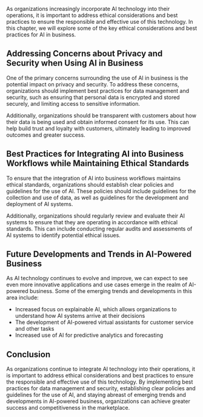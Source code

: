 
As organizations increasingly incorporate AI technology into their operations, it is important to address ethical considerations and best practices to ensure the responsible and effective use of this technology. In this chapter, we will explore some of the key ethical considerations and best practices for AI in business.

Addressing Concerns about Privacy and Security when Using AI in Business
------------------------------------------------------------------------

One of the primary concerns surrounding the use of AI in business is the potential impact on privacy and security. To address these concerns, organizations should implement best practices for data management and security, such as ensuring that personal data is encrypted and stored securely, and limiting access to sensitive information.

Additionally, organizations should be transparent with customers about how their data is being used and obtain informed consent for its use. This can help build trust and loyalty with customers, ultimately leading to improved outcomes and greater success.

Best Practices for Integrating AI into Business Workflows while Maintaining Ethical Standards
---------------------------------------------------------------------------------------------

To ensure that the integration of AI into business workflows maintains ethical standards, organizations should establish clear policies and guidelines for the use of AI. These policies should include guidelines for the collection and use of data, as well as guidelines for the development and deployment of AI systems.

Additionally, organizations should regularly review and evaluate their AI systems to ensure that they are operating in accordance with ethical standards. This can include conducting regular audits and assessments of AI systems to identify potential ethical issues.

Future Developments and Trends in AI-Powered Business
-----------------------------------------------------

As AI technology continues to evolve and improve, we can expect to see even more innovative applications and use cases emerge in the realm of AI-powered business. Some of the emerging trends and developments in this area include:

* Increased focus on explainable AI, which allows organizations to understand how AI systems arrive at their decisions
* The development of AI-powered virtual assistants for customer service and other tasks
* Increased use of AI for predictive analytics and forecasting

Conclusion
----------

As organizations continue to integrate AI technology into their operations, it is important to address ethical considerations and best practices to ensure the responsible and effective use of this technology. By implementing best practices for data management and security, establishing clear policies and guidelines for the use of AI, and staying abreast of emerging trends and developments in AI-powered business, organizations can achieve greater success and competitiveness in the marketplace.
